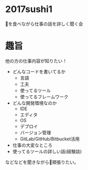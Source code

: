 # 2017sushi1

🍣を食べながら仕事の話を詳しく聞く会

# 趣旨

他の方の仕事内容が知りたい！

- どんなコードを書いてるか
  - 言語
  - 工夫
  - 使ってるツール
  - 使ってるフレームワーク
- どんな開発環境なのか
  - IDE
  - エディタ
  - OS
  - デプロイ
  - バージョン管理
  - GitLab/GitHub/Bitbucket活用
- 仕事の大変なところ
- 使ってるツールの詳しい話(経験談)

などなどを聞きながら🍣頬張りたい。
